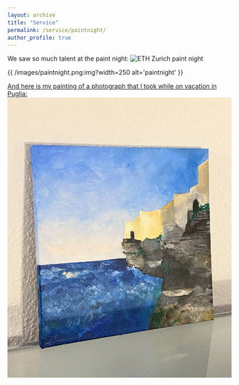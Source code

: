 ```yaml
---
layout: archive
title: "Service"
permalink: /service/paintnight/
author_profile: true
---
```


We saw so much talent at the paint night:
![ETH Zurich paint night](/images/paintnight.png)
<!-- template -->
{{ /images/paintnight.png:img?width=250 alt='paintnight' }}
<!-- output -->
<a href=" /images/paintnight.png" width='250' height='YYY' alt='paintnight'>

And here is my painting of a photograph that I took while on vacation in Puglia:
![Puglia](/images/puglia.JPG)
